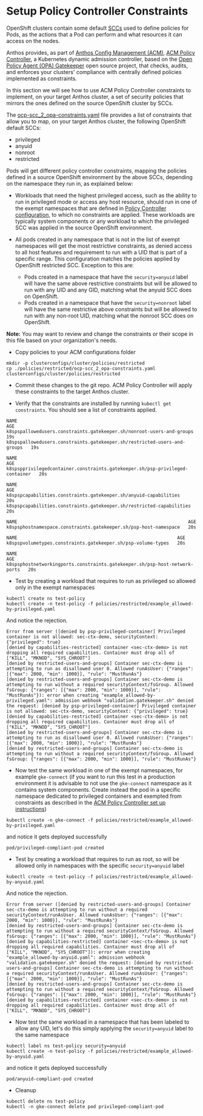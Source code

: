 # Setup Policy Controller Constraints

OpenShift clusters contain some default [SCCs](https://docs.openshift.com/container-platform/4.7/authentication/managing-security-context-constraints.html) used to define policies for Pods, as the actions that a Pod can perform and what resources it can access on the nodes. 

Anthos provides, as part of [Anthos Config Management (ACM)](https://cloud.google.com/anthos/config-management), [ACM Policy Controller](https://cloud.google.com/anthos-config-management/docs/concepts/policy-controller), a Kubernetes dynamic admission controller, based on the [Open Policy Agent (OPA) Gatekeeper](https://github.com/open-policy-agent/gatekeeper) open source project, that checks, audits, and enforces your clusters' compliance with centrally defined policies implemented as constraints.

In this section we will see how to use ACM Policy Controller constraints to implement, on your target Anthos cluster, a set of security policies that mirrors the ones defined on the source OpenShift cluster by SCCs.

The [ocp-scc_2_opa-constraints.yaml](./policies/restricted/ocp-scc_2_opa-constraints.yaml) file provides a list of constraints that allow you to map, on your target Anthos cluster, the following OpenShift default SCCs:

* privileged
* anyuid
* nonroot
* restricted

Pods will get different policy controller constraints, mapping the policies defined in a source OpenShift environment by the above SCCs, depending on the namespace they run in, as explained below:

* Workloads that need the highest privileged access, such as the ability to run in privileged mode or access any host resource, should run in one of the exempt namespaces that are defined in [Policy Controller configuration](https://github.com/VeerMuchandi/MigratingFromOpenShiftToGKE#migrating-openshift-sccs-to-acm-constraints), to which no constraints are applied. These workloads are typically system components or any workload to which the privileged SCC was applied in the source OpenShift environment.

* All pods created in any namespace that is not in the list of exempt namespaces will get the most restrictive constraints, as denied access to all host features and requirement to run with a UID that is part of a specific range. This configuration matches the policies applied by OpenShift restricted SCC. Exception to this are:
  * Pods created in a namespace that have the `security=anyuid` label will have the same above restrictive constraints but will be allowed to run with any UID and any GID, matching what the anyuid SCC does on OpenShift.
  * Pods created in a namespace that have the `security=nonroot` label will have the same restrictive above constraints but will be allowed to run with any non-root UID, matching what the nonroot SCC does on OpenShift.

**Note:** You may want to review and change the constraints or their scope in this file based on your organization's needs.

* Copy policies to your ACM configurations folder

```
mkdir -p clusterconfigs/cluster/policies/restricted
cp ./policies/restricted/ocp-scc_2_opa-constraints.yaml clusterconfigs/cluster/policies/restricted 
```
* Commit these changes to the git repo. ACM Policy Controller will apply these constraints to the target Anthos cluster.

*  Verify that the constraints are installed by running `kubectl get constraints`. You should see a list of constraints applied.

```
NAME                                                                       AGE
k8spspallowedusers.constraints.gatekeeper.sh/nonroot-users-and-groups      19s
k8spspallowedusers.constraints.gatekeeper.sh/restricted-users-and-groups   19s

NAME                                                                           AGE
k8spspprivilegedcontainer.constraints.gatekeeper.sh/psp-privileged-container   20s

NAME                                                                   AGE
k8spspcapabilities.constraints.gatekeeper.sh/anyuid-capabilities       20s
k8spspcapabilities.constraints.gatekeeper.sh/restricted-capabilities   20s

NAME                                                               AGE
k8spsphostnamespace.constraints.gatekeeper.sh/psp-host-namespace   20s

NAME                                                           AGE
k8spspvolumetypes.constraints.gatekeeper.sh/psp-volume-types   20s

NAME                                                                         AGE
k8spsphostnetworkingports.constraints.gatekeeper.sh/psp-host-network-ports   20s
```

* Test by creating a workload that requires to run as privileged so allowed only in the exempt namespaces

```
kubectl create ns test-policy
kubectl create -n test-policy -f policies/restricted/example_allowed-by-privileged.yaml
```
And notice the rejection.
```
Error from server ([denied by psp-privileged-container] Privileged container is not allowed: sec-ctx-demo, securityContext: {"privileged": true}
[denied by capabilities-restricted] container <sec-ctx-demo> is not dropping all required capabilities. Container must drop all of ["KILL", "MKNOD", "SYS_CHROOT"]
[denied by restricted-users-and-groups] Container sec-ctx-demo is attempting to run as disallowed user 0. Allowed runAsUser: {"ranges": [{"max": 2000, "min": 1000}], "rule": "MustRunAs"}
[denied by restricted-users-and-groups] Container sec-ctx-demo is attempting to run without a required securityContext/fsGroup. Allowed fsGroup: {"ranges": [{"max": 2000, "min": 1000}], "rule": "MustRunAs"}): error when creating "example_allowed-by-privileged.yaml": admission webhook "validation.gatekeeper.sh" denied the request: [denied by psp-privileged-container] Privileged container is not allowed: sec-ctx-demo, securityContext: {"privileged": true}
[denied by capabilities-restricted] container <sec-ctx-demo> is not dropping all required capabilities. Container must drop all of ["KILL", "MKNOD", "SYS_CHROOT"]
[denied by restricted-users-and-groups] Container sec-ctx-demo is attempting to run as disallowed user 0. Allowed runAsUser: {"ranges": [{"max": 2000, "min": 1000}], "rule": "MustRunAs"}
[denied by restricted-users-and-groups] Container sec-ctx-demo is attempting to run without a required securityContext/fsGroup. Allowed fsGroup: {"ranges": [{"max": 2000, "min": 1000}], "rule": "MustRunAs"}
```

* Now test the same workload in one of the exempt namespaces, for example `gke-connect` (if you want to run this test in a production environment it is advisable to not use the `gke-connect` namespace as it contains system components. Create instead the pod in a specific namespace dedicated to privileged containers and exempted from constraints as described in the [ACM Policy Controller set up instructions](https://github.com/VeerMuchandi/MigratingFromOpenShiftToGKE#migrating-openshift-sccs-to-acm-constraints))

```
kubectl create -n gke-connect -f policies/restricted/example_allowed-by-privileged.yaml
```
and notice it gets deployed successfully

```
pod/privileged-compliant-pod created
```
* Test by creating a workload that requires to run as root, so will be allowed only in namespaces with the specific `security=anyuid` label

```
kubectl create -n test-policy -f policies/restricted/example_allowed-by-anyuid.yaml
```
And notice the rejection.
```
Error from server ([denied by restricted-users-and-groups] Container sec-ctx-demo is attempting to run without a required securityContext/runAsUser. Allowed runAsUser: {"ranges": [{"max": 2000, "min": 1000}], "rule": "MustRunAs"}
[denied by restricted-users-and-groups] Container sec-ctx-demo is attempting to run without a required securityContext/fsGroup. Allowed fsGroup: {"ranges": [{"max": 2000, "min": 1000}], "rule": "MustRunAs"}
[denied by capabilities-restricted] container <sec-ctx-demo> is not dropping all required capabilities. Container must drop all of ["KILL", "MKNOD", "SYS_CHROOT"]): error when creating "example_allowed-by-anyuid.yaml": admission webhook "validation.gatekeeper.sh" denied the request: [denied by restricted-users-and-groups] Container sec-ctx-demo is attempting to run without a required securityContext/runAsUser. Allowed runAsUser: {"ranges": [{"max": 2000, "min": 1000}], "rule": "MustRunAs"}
[denied by restricted-users-and-groups] Container sec-ctx-demo is attempting to run without a required securityContext/fsGroup. Allowed fsGroup: {"ranges": [{"max": 2000, "min": 1000}], "rule": "MustRunAs"}
[denied by capabilities-restricted] container <sec-ctx-demo> is not dropping all required capabilities. Container must drop all of ["KILL", "MKNOD", "SYS_CHROOT"]
```

* Now test the same workload in a namespace that has been labeled to allow any UID, let's do this simply applying the `security=anyuid` label to the same namespace

```
kubectl label ns test-policy security=anyuid
kubectl create -n test-policy -f policies/restricted/example_allowed-by-anyuid.yaml
```
and notice it gets deployed successfully

```
pod/anyuid-compliant-pod created
```

* Cleanup

```
kubectl delete ns test-policy
kubectl -n gke-connect delete pod privileged-compliant-pod
```
